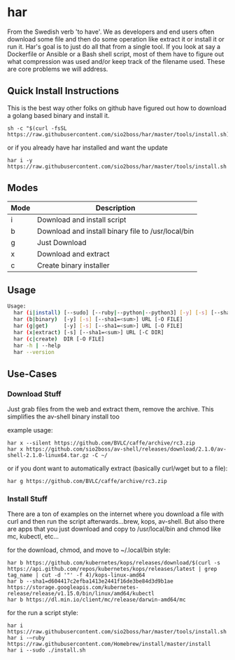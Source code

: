 har
===

From the Swedish verb 'to have'.  We as developers and end users often download some file and then do some operation like extract it or install it or run it.  Har's goal is to just do all that from a single tool.  If you look at say a Dockerfile or Ansible or a Bash shell script, most of them have to figure out what compression was used and/or keep track of the filename used.  These are core problems we will address.

## Quick Install Instructions

This is the best way other folks on github have figured out how to download a golang based binary and install it.

    sh -c "$(curl -fsSL https://raw.githubusercontent.com/sio2boss/har/master/tools/install.sh)"

or if you already have har installed and want the update

    har i -y https://raw.githubusercontent.com/sio2boss/har/master/tools/install.sh

## Modes

| Mode | Description                                        |
|------|----------------------------------------------------|
| i    | Download and install script                        |
| b    | Download and install binary file to /usr/local/bin |
| g    | Just Download                                      |
| x    | Download and extract                               |
| c    | Create binary installer                            |


## Usage

```sh
Usage:
  har (i|install) [--sudo] [--ruby|--python|--python3] [-y] [-s] [--sha1=<sum>] URL
  har (b|binary)  [-y] [-s] [--sha1=<sum>] URL [-O FILE]
  har (g|get)     [-y] [-s] [--sha1=<sum>] URL [-O FILE]
  har (x|extract) [-s] [--sha1=<sum>] URL [-C DIR]
  har (c|create)  DIR [-O FILE]
  har -h | --help
  har --version
```

## Use-Cases

### Download Stuff

Just grab files from the web and extract them, remove the archive.  This simplifies the av-shell binary install too

example usage:

    har x --silent https://github.com/BVLC/caffe/archive/rc3.zip
    har x https://github.com/sio2boss/av-shell/releases/download/2.1.0/av-shell-2.1.0-linux64.tar.gz -C ~/
    
or if you dont want to automatically extract (basically curl/wget but to a file):

    har g https://github.com/BVLC/caffe/archive/rc3.zip

### Install Stuff

There are a ton of examples on the internet where you download a file with curl and then run the script afterwards…brew, kops, av-shell.  But also there are apps that you just download and copy to /usr/local/bin and chmod like mc, kubectl, etc...

for the download, chmod, and move to ~/.local/bin style:

    har b https://github.com/kubernetes/kops/releases/download/$(curl -s https://api.github.com/repos/kubernetes/kops/releases/latest | grep tag_name | cut -d '"' -f 4)/kops-linux-amd64
    har b --sha1=d604417c2efba1413e2441f16de3be84d3d9b1ae https://storage.googleapis.com/kubernetes-release/release/v1.15.0/bin/linux/amd64/kubectl
    har b https://dl.min.io/client/mc/release/darwin-amd64/mc

for the run a script style:

    har i https://raw.githubusercontent.com/sio2boss/har/master/tools/install.sh
    har i -—ruby https://raw.githubusercontent.com/Homebrew/install/master/install
    har i --sudo ./install.sh